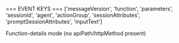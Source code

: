=== EVENT KEYS === ['messageVersion', 'function', 'parameters', 'sessionId', 'agent', 'actionGroup', 'sessionAttributes', 'promptSessionAttributes', 'inputText']

Function-details mode (no apiPath/httpMethod present)
